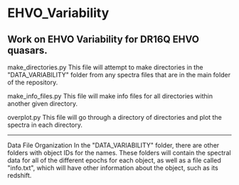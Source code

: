# EHVO_Variability
Work on EHVO Variability for DR16Q EHVO quasars.
---
make_directories.py
    This file will attempt to make directories in the "DATA_VARIABILITY"
    folder from any spectra files that are in the main folder of the repository.

make_info_files.py
    This file will make info files for all directories within another given directory.

overplot.py
    This file will go through a directory of directories and plot the spectra
    in each directory.

---
Data File Organization
    In the "DATA_VARIABILITY" folder, there are other folders with object IDs 
    for the names. These folders will contain the spectral data for all of the
    different epochs for each object, as well as a file called "info.txt",
    which will have other information about the object, such as its redshift.
